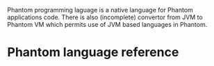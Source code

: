 Phantom programming laguage is a native language for Phantom applications code. There is also (incomplete) convertor from JVM to Phantom VM which permits use of JVM based languages in Phantom.

# Phantom language reference

